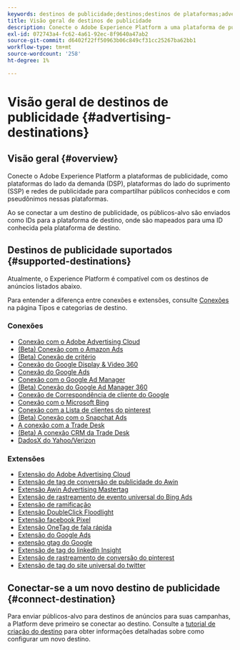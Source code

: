 ```yaml
---
keywords: destinos de publicidade;destinos;destinos de plataformas;advertising destinations;destinations;platform destinations
title: Visão geral de destinos de publicidade
description: Conecte o Adobe Experience Platform a uma plataforma de publicidade de terceiros (por exemplo, DSP, rede de publicidade, SSP) e compartilhe públicos com pseudônimos nessas plataformas.
exl-id: 072743a4-fc62-4a61-92ec-8f9640a47ab2
source-git-commit: d6402f22ff50963b06c849cf31cc25267ba62bb1
workflow-type: tm+mt
source-wordcount: '258'
ht-degree: 1%

---
```


# Visão geral de destinos de publicidade {#advertising-destinations}

## Visão geral {#overview}

Conecte o Adobe Experience Platform a plataformas de publicidade, como plataformas do lado da demanda (DSP), plataformas do lado do suprimento (SSP) e redes de publicidade para compartilhar públicos conhecidos e com pseudônimos nessas plataformas.

Ao se conectar a um destino de publicidade, os públicos-alvo são enviados como IDs para a plataforma de destino, onde são mapeados para uma ID conhecida pela plataforma de destino.

## Destinos de publicidade suportados {#supported-destinations}

Atualmente, o Experience Platform é compatível com os destinos de anúncios listados abaixo.

Para entender a diferença entre conexões e extensões, consulte [Conexões](../../destination-types.md#connections) na página Tipos e categorias de destino.

### Conexões

* [Conexão com o Adobe Advertising Cloud](adobe-advertising-cloud-connection.md)
* [(Beta) Conexão com o Amazon Ads](amazon-ads.md)
* [(Beta) Conexão de critério](criteo.md)
* [Conexão do Google Display &amp; Video 360](google-dv360.md)
* [Conexão do Google Ads](google-ads-destination.md)
* [Conexão com o Google Ad Manager](google-ad-manager.md)
* [(Beta) Conexão do Google Ad Manager 360](google-ad-manager-360-connection.md)
* [Conexão de Correspondência de cliente do Google](google-customer-match.md)
* [Conexão com o Microsoft Bing](bing.md)
* [Conexão com a Lista de clientes do pinterest](pinterest.md)
* [(Beta) Conexão com o Snapchat Ads](snap-inc.md)
* [A conexão com a Trade Desk](tradedesk.md)
* [(Beta) A conexão CRM da Trade Desk](tradedesk-emails.md)
* [DadosX do Yahoo/Verizon](datax.md)

### Extensões

* [Extensão do Adobe Advertising Cloud](adobe-advertising-cloud.md)
* [Extensão de tag de conversão de publicidade do Awin](awin-conversiontag.md)
* [Extensão Awin Advertising Mastertag](awin-mastertag.md)
* [Extensão de rastreamento de evento universal do Bing Ads](bing-ads.md)
* [Extensão de ramificação](branch.md)
* [Extensão DoubleClick Floodlight](doubleclick-floodlight.md)
* [Extensão facebook Pixel](facebook-pixel.md)
* [Extensão OneTag de fala rápida](flashtalking.md)
* [Extensão do Google Ads](google-ads-extension.md)
* [extensão gtag do Google](gtag-advertising.md)
* [Extensão de tag do linkedIn Insight](linkedin.md)
* [Extensão de rastreamento de conversão do pinterest](pinterest-extension.md)
* [Extensão de tag do site universal do twitter](twitter-uwt.md)

## Conectar-se a um novo destino de publicidade {#connect-destination}

Para enviar públicos-alvo para destinos de anúncios para suas campanhas, a Platform deve primeiro se conectar ao destino. Consulte a [tutorial de criação do destino](../../ui/connect-destination.md) para obter informações detalhadas sobre como configurar um novo destino.
